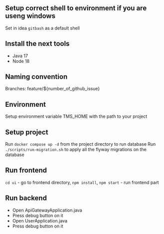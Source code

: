 ## Setup correct shell to environment if you are useng windows

Set in idea `gitbash` as a default shell

## Install the next tools

- Java 17
- Node 18

## Naming convention

Branches: feature/${number_of_github_issue}

## Environment

Setup environment variable TMS_HOME with the path to your project

## Setup project

Run `docker compose up -d` from the project directory to run database
Run `./scripts/run-migration.sh` to apply all the flyway migrations on the database

## Run frontend

`cd ui` - go to frontend directory,
`npm install`,
`npm start` - run frontend part

## Run backend

- Open ApiGatewayApplication.java
- Press debug button on it
- Open UserApplication.java
- Press debug button on it
